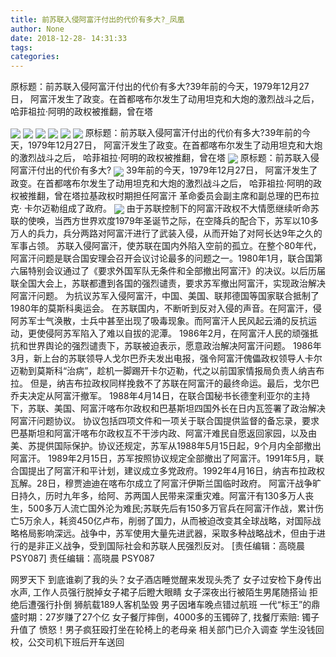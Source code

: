 ```yaml
---
title: 前苏联入侵阿富汗付出的代价有多大?_凤凰
author: None
date: 2018-12-28- 14:31:33
tags: 
categories: 
---
```

原标题：前苏联入侵阿富汗付出的代价有多大?39年前的今天，1979年12月27日， 阿富汗发生了政变。在首都喀布尔发生了动用坦克和大炮的激烈战斗之后， 哈菲祖拉·阿明的政权被推翻，曾在塔
<!-- more -->
                                
<img align="center" border="0" src="http://p1.ifengimg.com/a/2018_37/b1595fc7af57ef4_size19_w750_h172.gif" />
                                            
<img align="center" border="0" src="http://e0.ifengimg.com/05/2018/1227/D77695234410A44DAFC5B1C6CF537E199055C087_size51_w545_h331.jpeg" />
                                    
<img align="center" border="0" src="http://d.ifengimg.com/w600/e0.ifengimg.com/10/2018/1227/916C39D2292F5F3D866A6BFF9F859055518D220F_size64_w671_h366.jpeg" />
                            
<img align="center" border="0" src="http://e0.ifengimg.com/11/2018/1227/51AA3C16EF3C7BF5B968601A295DACA5934B3EC7_size51_w587_h351.jpeg" />
<img align="center" border="0" src="http://p2.ifengimg.com/a/2018_37/253d1eccaf46f38_size55_w1667_h104.jpg" />
<img align="center" border="0" src="http://p3.ifengimg.com/a/2018_49/a64cd6a00abc394_size348_w531_h705.jpg" />
原标题：前苏联入侵阿富汗付出的代价有多大?39年前的今天，1979年12月27日， 阿富汗发生了政变。在首都喀布尔发生了动用坦克和大炮的激烈战斗之后， 哈菲祖拉·阿明的政权被推翻，曾在塔
<img align="center" border="0" src="http://p0.ifengimg.com/a/2018_51/b8efb7a0a266d7b_size229_w600_h755.jpg" />
原标题：前苏联入侵阿富汗付出的代价有多大?
<img align="center" border="0" src="http://p3.ifengimg.com/a/2018_50/8f2d1a9637ac61d_size107_w750_h230.gif" />
39年前的今天，1979年12月27日， 阿富汗发生了政变。在首都喀布尔发生了动用坦克和大炮的激烈战斗之后， 哈菲祖拉·阿明的政权被推翻，曾在塔拉基政权时期担任阿富汗 革命委员会副主席和副总理的巴布拉克· 卡尔迈勒组成了政府。
<img align="center" border="0" src="http://p2.ifengimg.com/a/2016/0810/204c433878d5cf9size1_w16_h16.png" />
由于苏联控制下的阿富汗政权不大情愿继续听命苏联的使唤，当西方世界欢度1979年圣诞节之际，在空降兵的配合下，苏军以10多万人的兵力，兵分两路对阿富汗进行了武装入侵，从而开始了对阿长达9年之久的军事占领。
苏联入侵阿富汗，使苏联在国内外陷入空前的孤立。在整个80年代，阿富汗问题是联合国安理会召开会议讨论最多的问题之一。1980年1月，联合国第六届特别会议通过了《要求外国军队无条件和全部撤出阿富汗》的决议。以后历届联全国大会上，苏联都遭到各国的强烈谴责，要求苏军撤出阿富汗，实现政治解决阿富汗问题。
为抗议苏军入侵阿富汗，中国、美国、联邦德国等国家联合抵制了1980年的莫斯科奥运会。
在苏联国内，不断听到反对入侵的声音。在阿富汗，侵阿苏军士气涣散，士兵中甚至出现了吸毒现象。而阿富汗人民风起云涌的反抗运动，更使侵阿苏军陷入了难以自拔的泥潭。
1986年2月，在阿富汗人民的顽强抵抗和世界舆论的强烈谴责下，苏联被迫表示，愿意政治解决阿富汗问题。
1986年3月，新上台的苏联领导人戈尔巴乔夫发出电报，强令阿富汗傀儡政权领导人卡尔迈勒到莫斯科“治病”，趁机一脚踢开卡尔迈勒，代之以前国家情报局负责人纳吉布拉。
但是，纳吉布拉政权同样挽救不了苏联在阿富汗的最终命运。最后，戈尔巴乔夫决定从阿富汗撤军。
1988年4月14日，在联合国秘书长德奎利亚尔的主持下，苏联、美国、阿富汗喀布尔政权和巴基斯坦四国外长在日内瓦签署了政治解决阿富汗问题协议。
协议包括四项文件和一项关于联合国提供监督的备忘录，要求巴基斯坦和阿富汗喀布尔政权互不干涉内政、阿富汗难民自愿返回家园，以及由美、苏提供国际保护。协议还规定，苏军从1988年5月15日起，9个月内全部撤出阿富汗。
1989年2月15日，苏军按照协议规定全部撤出了阿富汗。1991年5月，联合国提出了阿富汗和平计划，建议成立多党政府。1992年4月16日，纳吉布拉政权瓦解。28日，穆贾迪迪在喀布尔成立了阿富汗伊斯兰国临时政府。
阿富汗战争旷日持久，历时九年多，给阿、苏两国人民带来深重灾难。阿富汗有130多万人丧生，500多万人流亡国外沦为难民;苏联先后有150多万官兵在阿富汗作战，累计伤亡5万余人，耗资450亿卢布，削弱了国力，从而被迫改变其全球战略，对国际战略格局影响深远。战争中，苏军使用大量先进武器，采取多种战略战术，但由于进行的是非正义战争，受到国际社会和苏联人民强烈反对。
                                [责任编辑：高晓晨                                    PSY087]                            
                                责任编辑：高晓晨                                    PSY087                            
                                                            
网罗天下
到底谁剃了我的头？女子酒店睡觉醒来发现头秃了
女子过安检下身传出水声, 工作人员强行脱掉女子裙子后瞪大眼睛
女子深夜出行被陌生男尾随搭讪 拒绝后遭强行扑倒
狮航载189人客机坠毁 男子因堵车晚点错过航班
一代“标王”的鼎盛时期：27岁赚了27个亿
女子餐厅摔倒，4000多的玉镯碎了, 找餐厅索赔: 镯子升值了
愤怒！男子疯狂殴打坐在轮椅上的老母亲 相关部门已介入调查
学生没钱回校，公交司机下班后开车送回
